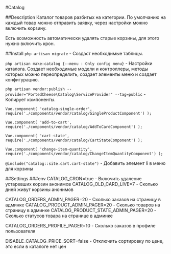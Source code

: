 #Catalog

##Description
Каталог товаров разбитых на категории. По умолчанию на каждый товар можно отправить заявку, через настройки можно включить корзину.

Есть возможность автоматически удалять старые корзины, для этого нужно включить крон.

##Install
`php artisan migrate` - Создаст необходимые таблицы.

`php artisan make:catalog {--menu : Only config menu}` - Настройки каталога. Создает необходимые модели и контроллеры, методы которых можно переопределить, создает элементы меню и создает конфигурацию.

`php artisan vendor:publish --provider="PortedCheese\Catalog\ServiceProvider" --tag=public` - Копирует компоненты.

`Vue.component(
    'catalog-single-order',
    require('./components/vendor/catalog/SingleProductComponent')
);`

`Vue.component(
    'add-to-cart',
    require('./components/vendor/catalog/AddToCardComponent')
);`

`Vue.component(
    'cart-state',
    require('./components/vendor/catalog/CartStateComponent')
);`

`Vue.component(
    'change-item-quantity',
    require('./components/vendor/catalog/ChangeItemQuantityComponent')
);`

`@include("catalog::site.cart.cart-state")` - Добавить элемент li в меню для корзины

##Settings
###env
CATALOG_CRON=true - Включить удаление устаревших корзин анонимов
CATALOG_OLD_CARD_LIVE=7 - Сколько дней живут корзины анонимов

CATALOG_ORDERS_ADMIN_PAGER=20 - Сколько заказов на страницу в админке
CATALOG_PRODUCT_ADMIN_PAGER=20 - Сколько товаров на страницу в админке
CATALOG_PRODUCT_STATE_ADMIN_PAGER=20 - Сколько статусов товара на странице в админке

CATALOG_ORDERS_PROFILE_PAGER=10 - Сколько заказов в профиле пользователя

DISABLE_CATALOG_PRICE_SORT=false - Отключить сортировку по цене, это если в каталоге нет цен